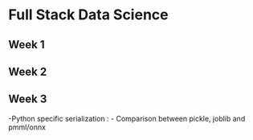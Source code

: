 # Full Stack Data Science 

## Week 1

## Week 2 

## Week 3
-Python specific serialization :
    - Comparison between pickle, joblib and pmml/onnx

